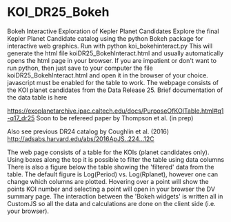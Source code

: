 # KOI_DR25_Bokeh
Bokeh Interactive Exploration of Kepler Planet Candidates
Explore the final Kepler Planet Candidate catalog using the python Bokeh package for interactive web graphics.
Run with
python koi_bokehinteract.py
This will generate the html file
koiDR25_BokehInteract.html and usually automatically opens the html page in your browser.
If you are impatient or don't want to run python, then just save to your computer the 
file koiDR25_BokehInteract.html and open it in the browser of your choice.  javascript must be enabled for the table to work.
The webpage consists of the KOI planet candidates from the Data Release 25.
Brief documentation of the data table is here

https://exoplanetarchive.ipac.caltech.edu/docs/PurposeOfKOITable.html#q1-q17_dr25  Soon to be refereed paper by Thompson et al. (in prep)

Also see previous DR24 catalog by Coughlin et al. (2016)
http://adsabs.harvard.edu/abs/2016ApJS..224...12C

The web page consists of a table for the KOIs (planet candidates only).  Using boxes along the top it is possible to filter the table using data columns There is also a figure below the table showing the 'filtered' data from the table.  The default figure is Log(Period) vs. Log(Rplanet), however one can change which columns are plotted.  Hovering over a point will show the points KOI number and selecting a point will open in your browser the DV summary page.  The interaction between the 'Bokeh widgets' is written all in CustomJS so all the data and calculations are done on the client side (i.e. your browser).


